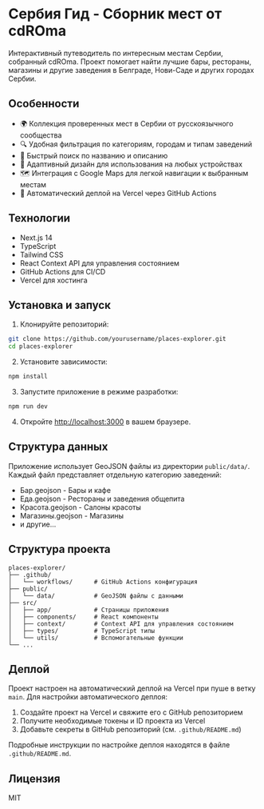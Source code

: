 # Сербия Гид - Сборник мест от cdROma

Интерактивный путеводитель по интересным местам Сербии, собранный cdROma. Проект помогает найти лучшие бары, рестораны, магазины и другие заведения в Белграде, Нови-Саде и других городах Сербии.

## Особенности

- 🌍 Коллекция проверенных мест в Сербии от русскоязычного сообщества
- 🔍 Удобная фильтрация по категориям, городам и типам заведений
- 🔎 Быстрый поиск по названию и описанию
- 📱 Адаптивный дизайн для использования на любых устройствах
- 🗺️ Интеграция с Google Maps для легкой навигации к выбранным местам
- 🚀 Автоматический деплой на Vercel через GitHub Actions

## Технологии

- Next.js 14
- TypeScript
- Tailwind CSS
- React Context API для управления состоянием
- GitHub Actions для CI/CD
- Vercel для хостинга

## Установка и запуск

1. Клонируйте репозиторий:
```bash
git clone https://github.com/yourusername/places-explorer.git
cd places-explorer
```

2. Установите зависимости:
```bash
npm install
```

3. Запустите приложение в режиме разработки:
```bash
npm run dev
```

4. Откройте [http://localhost:3000](http://localhost:3000) в вашем браузере.

## Структура данных

Приложение использует GeoJSON файлы из директории `public/data/`. Каждый файл представляет отдельную категорию заведений:

- Бар.geojson - Бары и кафе
- Еда.geojson - Рестораны и заведения общепита
- Красота.geojson - Салоны красоты
- Магазины.geojson - Магазины
- и другие...

## Структура проекта

```
places-explorer/
├── .github/
│   └── workflows/      # GitHub Actions конфигурация
├── public/
│   └── data/           # GeoJSON файлы с данными
├── src/
│   ├── app/            # Страницы приложения
│   ├── components/     # React компоненты
│   ├── context/        # Context API для управления состоянием
│   ├── types/          # TypeScript типы
│   └── utils/          # Вспомогательные функции
└── ...
```

## Деплой

Проект настроен на автоматический деплой на Vercel при пуше в ветку `main`. Для настройки автоматического деплоя:

1. Создайте проект на Vercel и свяжите его с GitHub репозиторием
2. Получите необходимые токены и ID проекта из Vercel
3. Добавьте секреты в GitHub репозиторий (см. `.github/README.md`)

Подробные инструкции по настройке деплоя находятся в файле `.github/README.md`.

## Лицензия

MIT
